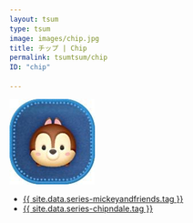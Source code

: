 ```yaml
---
layout: tsum
type: tsum
image: images/chip.jpg
title: チップ | Chip
permalink: tsumtsum/chip
ID: "chip"

---
```

<img class="ui image" src="../images/chip.jpg">

* <a href="{{ site.data.series-mickeyandfriends.url }}">{{ site.data.series-mickeyandfriends.tag }}</a>
* <a href="{{ site.data.series-chipndale.url }}">{{ site.data.series-chipndale.tag }}</a>
